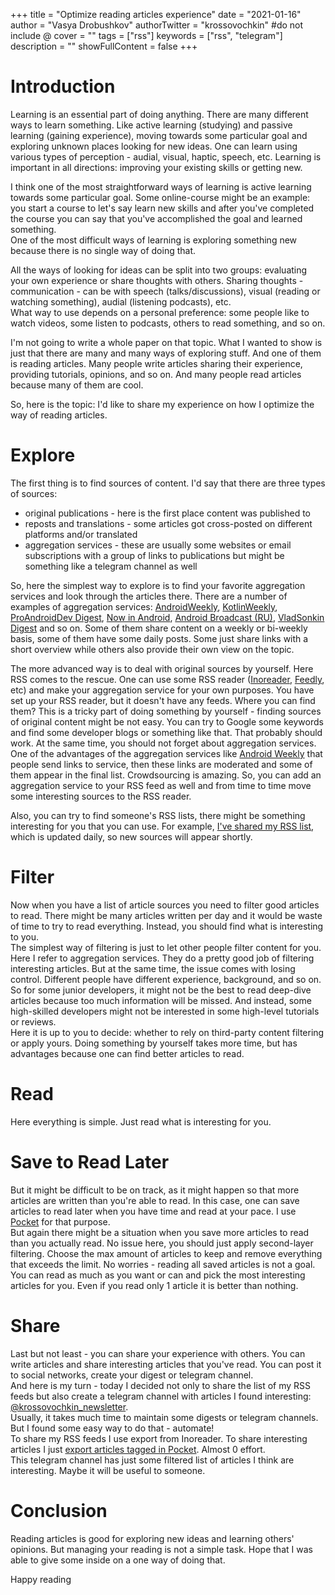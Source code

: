 +++
title = "Optimize reading articles experience"
date = "2021-01-16"
author = "Vasya Drobushkov"
authorTwitter = "krossovochkin" #do not include @
cover = ""
tags = ["rss"]
keywords = ["rss", "telegram"]
description = ""
showFullContent = false
+++

# Introduction

Learning is an essential part of doing anything. There are many different ways to learn something. Like active learning (studying) and passive learning (gaining experience), moving towards some particular goal and exploring unknown places looking for new ideas. One can learn using various types of perception - audial, visual, haptic, speech, etc.
Learning is important in all directions: improving your existing skills or getting new.

I think one of the most straightforward ways of learning is active learning towards some particular goal. Some online-course might be an example: you start a course to let's say learn new skills and after you've completed the course you can say that you've accomplished the goal and learned something.  
One of the most difficult ways of learning is exploring something new because there is no single way of doing that.  

All the ways of looking for ideas can be split into two groups: evaluating your own experience or share thoughts with others. Sharing thoughts - communication - can be with speech (talks/discussions), visual (reading or watching something), audial (listening podcasts), etc.  
What way to use depends on a personal preference: some people like to watch videos, some listen to podcasts, others to read something, and so on.  

I'm not going to write a whole paper on that topic. What I wanted to show is just that there are many and many ways of exploring stuff. And one of them is reading articles. Many people write articles sharing their experience, providing tutorials, opinions, and so on. And many people read articles because many of them are cool.  

So, here is the topic: I'd like to share my experience on how I optimize the way of reading articles.

# Explore

The first thing is to find sources of content. I'd say that there are three types of sources:
- original publications - here is the first place content was published to
- reposts and translations - some articles got cross-posted on different platforms and/or translated
- aggregation services - these are usually some websites or email subscriptions with a group of links to publications but might be something like a telegram channel as well

So, here the simplest way to explore is to find your favorite aggregation services and look through the articles there. There are a number of examples of aggregation services: [AndroidWeekly](https://androidweekly.net), [KotlinWeekly](https://androidweekly.net), [ProAndroidDev Digest](https://proandroiddev.com), [Now in Android](https://developer.android.com/series/now-in-android), [Android Broadcast (RU)](https://t.me/android_broadcast), [VladSonkin Digest](https://vladsonkin.com/android-newsletter/) and so on.
Some of them share content on a weekly or bi-weekly basis, some of them have some daily posts. Some just share links with a short overview while others also provide their own view on the topic.  

The more advanced way is to deal with original sources by yourself. Here RSS comes to the rescue. One can use some RSS reader ([Inoreader](https://www.inoreader.com), [Feedly](https://feedly.com), etc) and make your aggregation service for your own purposes. 
You have set up your RSS reader, but it doesn't have any feeds. Where you can find them? This is a tricky part of doing something by yourself - finding sources of original content might be not easy. You can try to Google some keywords and find some developer blogs or something like that. That probably should work.
At the same time, you should not forget about aggregation services. One of the advantages of the aggregation services like [Android Weekly](https://androidweekly.net) that people send links to service, then these links are moderated and some of them appear in the final list. Crowdsourcing is amazing. So, you can add an aggregation service to your RSS feed as well and from time to time move some interesting sources to the RSS reader.  

Also, you can try to find someone's RSS lists, there might be something interesting for you that you can use. For example, [I've shared my RSS list](https://github.com/krossovochkin/k.rss.opml), which is updated daily, so new sources will appear shortly.

# Filter

Now when you have a list of article sources you need to filter good articles to read. There might be many articles written per day and it would be waste of time to try to read everything. Instead, you should find what is interesting to you.  
The simplest way of filtering is just to let other people filter content for you. Here I refer to aggregation services. They do a pretty good job of filtering interesting articles. But at the same time, the issue comes with losing control. Different people have different experience, background, and so on. So for some junior developers, it might not be the best to read deep-dive articles because too much information will be missed. And instead, some high-skilled developers might not be interested in some high-level tutorials or reviews.  
Here it is up to you to decide: whether to rely on third-party content filtering or apply yours. Doing something by yourself takes more time, but has advantages because one can find better articles to read.  

# Read

Here everything is simple. Just read what is interesting for you.  

# Save to Read Later

But it might be difficult to be on track, as it might happen so that more articles are written than you're able to read. In this case, one can save articles to read later when you have time and read at your pace. I use [Pocket](https://app.getpocket.com) for that purpose.  
But again there might be a situation when you save more articles to read than you actually read. No issue here, you should just apply second-layer filtering. Choose the max amount of articles to keep and remove everything that exceeds the limit. No worries - reading all saved articles is not a goal. You can read as much as you want or can and pick the most interesting articles for you. Even if you read only 1 article it is better than nothing.

# Share

Last but not least - you can share your experience with others. You can write articles and share interesting articles that you've read. You can post it to social networks, create your digest or telegram channel.  
And here is my turn - today I decided not only to share the list of my RSS feeds but also create a telegram channel with articles I found interesting: [@krossovochkin_newsletter](https://t.me/krossovochkin_newsletter).  
Usually, it takes much time to maintain some digests or telegram channels. But I found some easy way to do that - automate!  
To share my RSS feeds I use export from Inoreader. To share interesting articles I just [export articles tagged in Pocket](https://github.com/krossovochkin/krossovochkin_newsletter). Almost 0 effort.  
This telegram channel has just some filtered list of articles I think are interesting. Maybe it will be useful to someone.  

# Conclusion

Reading articles is good for exploring new ideas and learning others' opinions. But managing your reading is not a simple task. Hope that I was able to give some inside on a one way of doing that.  

Happy reading
